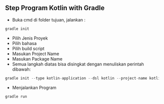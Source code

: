 ## Step Program Kotlin with Gradle

- Buka cmd di folder tujuan, jalankan :
```kotlin
gradle init
```
- Pilih Jenis Proyek
- Pilih bahasa
- Pilih build script
- Masukan Project Name
- Masukan Package Name
- Semua langkah diatas bisa disingkat dengan menuliskan perintah dibawah:
```kotlin
gradle init --type kotlin-application --dsl kotlin --project-name kotlin --package com.dicoding.kotlin
```
- Menjalankan Program
```kotlin
gradle run
```
